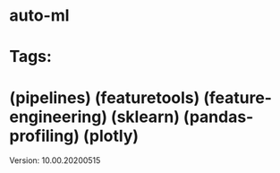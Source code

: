 # auto-ml
# Tags: 
# (pipelines) (featuretools) (feature-engineering) (sklearn) (pandas-profiling) (plotly)
Version: 10.00.20200515
